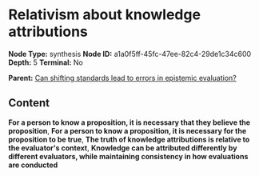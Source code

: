 # Relativism about knowledge attributions

**Node Type:** synthesis
**Node ID:** a1a0f5ff-45fc-47ee-82c4-29de1c34c600
**Depth:** 5
**Terminal:** No

**Parent:** [Can shifting standards lead to errors in epistemic evaluation?](can-shifting-standards-lead-to-errors-in-epistemic-evaluation-antithesis-e97a696d-7b8d-4c28-9efa-5668c18943c6.md)

## Content

**For a person to know a proposition, it is necessary that they believe the proposition**, **For a person to know a proposition, it is necessary for the proposition to be true**, **The truth of knowledge attributions is relative to the evaluator's context**, **Knowledge can be attributed differently by different evaluators, while maintaining consistency in how evaluations are conducted**
